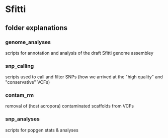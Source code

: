 # Sfitti

## folder explanations 
### genome_analyses
scripts for annotation and analysis of the draft Sfitti genome assembley

### snp_calling
scripts used to call and filter SNPs (how we arrived at the "high quality" and "conservative" VCFs)

### contam_rm
removal of (host acropora) contaminated scaffolds from VCFs 

### snp_analyses
scripts for popgen stats & analyses
